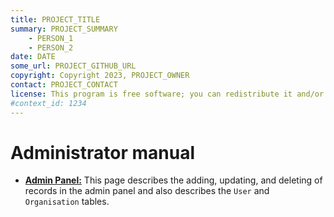 ```yaml
---
title: PROJECT_TITLE
summary: PROJECT_SUMMARY
    - PERSON_1
    - PERSON_2
date: DATE
some_url: PROJECT_GITHUB_URL
copyright: Copyright 2023, PROJECT_OWNER
contact: PROJECT_CONTACT
license: This program is free software; you can redistribute it and/or modify it under the terms of the GNU Affero General Public License as published by the Free Software Foundation; either version 3 of the License, or (at your option) any later version.
#context_id: 1234
---
```


# Administrator manual
<!-- Replace all of the titles with relevant titles -->

* **[Admin Panel:](./admin.md)** This page describes the adding, updating, and deleting of records in the admin panel and also describes the `User` and `Organisation` tables.
